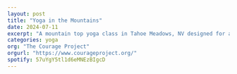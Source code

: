 ```yaml
---
layout: post
title: "Yoga in the Mountains"
date: 2024-07-11
excerpt: "A mountain top yoga class in Tahoe Meadows, NV designed for a younger audience with a focus on movement, breath, and mindfulness." 
categories: yoga
org: "The Courage Project"
orgurl: "https://www.courageproject.org/"
spotify: 57uYgY5tl1d6eMNEzBIgcD
---
```


